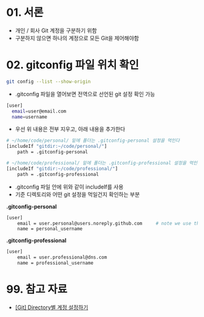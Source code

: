 # 01. 서론

- 개인 / 회사 Git 계정을 구분하기 위함
- 구분하지 않으면 하나의 계정으로 모든 Git을 제어해야함

# 02. gitconfig 파일 위치 확인

```bash
git config --list --show-origin
```

- .gitconfig 파일을 열어보면 전역으로 선언된 git 설정 확인 가능

```bash
[user]
  email=user@email.com
  name=username
```

- 우선 위 내용은 전부 지우고, 아래 내용을 추가한다

```bash
# ~/home/code/personal/ 밑에 폴더는 .gitconfig-personal 설정을 먹인다
[includeIf "gitdir:~/code/personal/"]
	path = .gitconfig-personal

# ~/home/code/professional/ 밑에 폴더는 .gitconfig-professional 설정을 먹인다
[includeIf "gitdir:~/code/professional/"]
	path = .gitconfig-professional
```

- .gitconfig 파일 안에 위와 같이 includeIf를 사용
- 기준 디렉토리와 어떤 git 설정을 먹일건지 확인하는 부분

**.gitconfig-personal**

```bash
[user]
  	email = user.personal@users.noreply.github.com     # note we use the noreply github mail
  	name = personal_username
```

**.gitconfig-professional**

```bash
[user]
  	email = user.professional@dns.com
  	name = professional_username
```

# 99. 참고 자료

- [[Git] Directory별 계정 설정하기](https://uzihoon.com/post/08d0e600-eaf4-11eb-8358-cfe0370fea45)